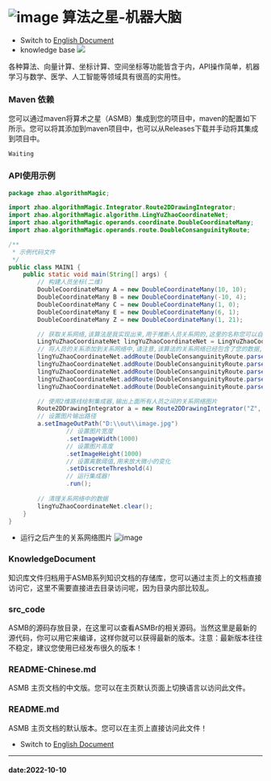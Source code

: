 # ![image](https://user-images.githubusercontent.com/113756063/194830221-abe24fcc-484b-4769-b3b7-ec6d8138f436.png) 算法之星-机器大脑

- Switch to [English Document](https://github.com/BeardedManZhao/algorithmStar/blob/main/README.md)
- knowledge base
  <a href="https://github.com/BeardedManZhao/algorithmStar/blob/main/KnowledgeDocument/knowledge%20base-Chinese.md">
  <img src = "https://user-images.githubusercontent.com/113756063/194838003-7ad14dac-b38c-4b57-a942-ba58f00baaf7.png"/>
  </a>

各种算法、向量计算、坐标计算、空间坐标等功能皆含于内，API操作简单，机器学习与数学、医学、人工智能等领域具有很高的实用性。

### Maven 依赖

您可以通过maven将算术之星（ASMB）集成到您的项目中，maven的配置如下所示。您可以将其添加到maven项目中，也可以从Releases下载并手动将其集成到项目中。

```
Waiting
```

### API使用示例

```java
package zhao.algorithmMagic;

import zhao.algorithmMagic.Integrator.Route2DDrawingIntegrator;
import zhao.algorithmMagic.algorithm.LingYuZhaoCoordinateNet;
import zhao.algorithmMagic.operands.coordinate.DoubleCoordinateMany;
import zhao.algorithmMagic.operands.route.DoubleConsanguinityRoute;

/**
 * 示例代码文件
 */
public class MAIN1 {
    public static void main(String[] args) {
        // 构建人员坐标(二维)
        DoubleCoordinateMany A = new DoubleCoordinateMany(10, 10);
        DoubleCoordinateMany B = new DoubleCoordinateMany(-10, 4);
        DoubleCoordinateMany C = new DoubleCoordinateMany(1, 0);
        DoubleCoordinateMany E = new DoubleCoordinateMany(6, 1);
        DoubleCoordinateMany Z = new DoubleCoordinateMany(1, 21);

        // 获取关系网络,该算法是我实现出来,用于推断人员关系网的,这里的名称您可以自定义,需要注意的是下面集成器的实例化需要您将该名称传进去
        LingYuZhaoCoordinateNet lingYuZhaoCoordinateNet = LingYuZhaoCoordinateNet.getInstance("Z");
        // 将人员的关系添加到关系网络中,请注意,该算法的关系网络已经包含了您的数据,所以您在下面集成其中一定要传入相同名称,以便集成器能获取到您算法中的临时网格数据
        lingYuZhaoCoordinateNet.addRoute(DoubleConsanguinityRoute.parse("A -> B", A, B));
        lingYuZhaoCoordinateNet.addRoute(DoubleConsanguinityRoute.parse("A -> C", A, C));
        lingYuZhaoCoordinateNet.addRoute(DoubleConsanguinityRoute.parse("E -> Z", E, Z));
        lingYuZhaoCoordinateNet.addRoute(DoubleConsanguinityRoute.parse("A -> Z", A, Z));
        lingYuZhaoCoordinateNet.addRoute(DoubleConsanguinityRoute.parse("B -> Z", B, Z));

        // 使用2维路线绘制集成器,输出上面所有人员之间的关系网络图片
        Route2DDrawingIntegrator a = new Route2DDrawingIntegrator("Z", "A");
        // 设置图片输出路径
        a.setImageOutPath("D:\\out\\image.jpg")
                // 设置图片宽度
                .setImageWidth(1000)
                // 设置图片高度
                .setImageHeight(1000)
                // 设置离散阈值,用来放大微小的变化
                .setDiscreteThreshold(4)
                // 运行集成器!
                .run();
        
        // 清理关系网络中的数据
        lingYuZhaoCoordinateNet.clear();
    }
}

```
- 运行之后产生的关系网络图片
  ![image](https://user-images.githubusercontent.com/113756063/195981317-e40194a8-474a-4de7-9bfd-84ac40b66d15.png)

### KnowledgeDocument

知识库文件归档用于ASMB系列知识文档的存储库，您可以通过主页上的文档直接访问它，这里不需要直接进去目录访问呢，因为目录内部比较乱。

### src_code

ASMB的源码存放目录，在这里可以查看ASMBr的相关源码。当然这里是最新的源代码，你可以用它来编译，这样你就可以获得最新的版本。注意：最新版本往往不稳定，建议您使用已经发布很久的版本！

### README-Chinese.md

ASMB 主页文档的中文版。您可以在主页默认页面上切换语言以访问此文件。

### README.md

ASMB 主页文档的默认版本。您可以在主页上直接访问此文件！

- Switch to [English Document](https://github.com/BeardedManZhao/algorithmStar/blob/main/README.md)

<hr>

#### date:2022-10-10
